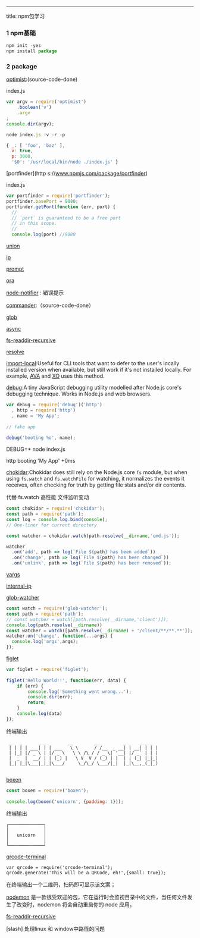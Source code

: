---
title: npm包学习

### 1 npm基础
```javascript
npm init -yes
npm install package
```

### 2 package
[optimist](https://www.npmjs.com/package/optimist):(source-code-done)

index.js
```javascript
var argv = require('optimist')
    .boolean('v')
    .argv
;
console.dir(argv);
```

```javascript 
node index.js -v -r -p

```

```javascript
{ _: [ 'foo', 'baz' ],
  v: true,
  p: 3000,
  '$0': '/usr/local/bin/node ./index.js' }
```
[portfinder](http s://www.npmjs.com/package/portfinder)

index.js
```javascript 
var portfinder = require('portfinder');
portfinder.basePort = 9080;
portfinder.getPort(function (err, port) {
  //
  // `port` is guaranteed to be a free port
  // in this scope.
  //
  console.log(port) //9080
```
[union](https://www.npmjs.com/package/union)

[ip](https://www.npmjs.com/package/ip)

[prompt](https://www.npmjs.com/package/prompt)

[ora](https://www.npmjs.com/package/ora)

[node-notifier](https://www.npmjs.com/package/node-notifier) : 错误提示

[commander](https://www.npmjs.com/package/commander):（source-code-done）

[glob](https://www.npmjs.com/package/glob)

[async](https://www.npmjs.com/package/async)

[fs-readdir-recursive](https://www.npmjs.com/package/fs-readdir-recursive)

[resolve](https://www.npmjs.com/package/resolve)

[import-local](https://www.npmjs.com/package/import-local):Useful for CLI tools that want to defer to the user's locally installed version when available, but still work if it's not installed locally. For example, [AVA](http://ava.li/) and [XO](https://github.com/xojs/xo) uses this method.

[debug](https://www.npmjs.com/package/debug):A tiny JavaScript debugging utility modelled after Node.js core's debugging technique. Works in Node.js and web browsers.

```javascript
var debug = require('debug')('http')
  , http = require('http')
  , name = 'My App';
 
// fake app
 
debug('booting %o', name);
```

DEBUG=* node index.js

http booting 'My App' +0ms

[chokidar](https://www.npmjs.com/package/chokidar):Chokidar does still rely on the Node.js core `fs` module, but when using `fs.watch` and `fs.watchFile` for watching, it normalizes the events it receives, often checking for truth by getting file stats and/or dir contents.

代替 fs.watch 高性能 文件监听变动

```javascript
const chokidar = require('chokidar');
const path = require('path');
const log = console.log.bind(console);
// One-liner for current directory

const watcher = chokidar.watch(path.resolve(__dirname,'cmd.js'));

watcher
  .on('add', path => log(`File ${path} has been added`))
  .on('change', path => log(`File ${path} has been changed`))
  .on('unlink', path => log(`File ${path} has been removed`));
```

[yargs](https://github.com/yargs/yargs/blob/HEAD/docs/api.md)

[internal-ip](https://www.npmjs.com/package/internal-ip)

[glob-watcher](https://www.npmjs.com/package/glob-watcher)

```javascript
const watch = require('glob-watcher');
const path = require('path');
// const watcher = watch([path.resolve(__dirname,'client')]);
console.log(path.resolve(__dirname))
const watcher = watch([path.resolve(__dirname) + '/client/**/**.**']);
watcher.on('change', function(...args) {
  console.log('args',args);
});
```

[figlet](https://www.npmjs.com/package/figlet)

```javascript
var figlet = require('figlet');
 
figlet('Hello World!!', function(err, data) {
    if (err) {
        console.log('Something went wrong...');
        console.dir(err);
        return;
    }
    console.log(data)
});
```

终端输出

```
 _   _      _ _        __        __         _     _ _ _ 
 | | | | ___| | | ___   \ \      / /__  _ __| | __| | | |
 | |_| |/ _ \ | |/ _ \   \ \ /\ / / _ \| '__| |/ _` | | |
 |  _  |  __/ | | (_) |   \ V  V / (_) | |  | | (_| |_|_|
 |_| |_|\___|_|_|\___/     \_/\_/ \___/|_|  |_|\__,_(_|_)
                                                         
```

[boxen](https://www.npmjs.com/package/boxen)

```javascript
const boxen = require('boxen');
 
console.log(boxen('unicorn', {padding: 1}));

```

终端输出

```
┌─────────────┐
│             │
│   unicorn   │
│             │
└─────────────┘
```

[qrcode-terminal](https://www.npmjs.com/package/qrcode-terminal)

```
var qrcode = require('qrcode-terminal');
qrcode.generate('This will be a QRCode, eh!',{small: true});

```

在终端输出一个二维码，扫码即可显示该文案；

[nodemon](https://www.npmjs.com/package/nodemon) 是一款很受欢迎的包，它在运行时会监视目录中的文件，当任何文件发生了改变时，nodemon 将会自动重启你的 node 应用。

[fs-readdir-recursive](https://www.npmjs.com/package/fs-readdir-recursive)

[slash] 处理linux 和 window中路径的问题

